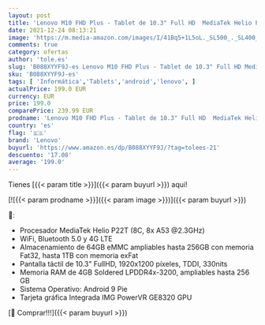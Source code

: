 ```yaml
---
layout: post
title: 'Lenovo M10 FHD Plus - Tablet de 10.3" Full HD  MediaTek Helio P22T  4 GB de RAM  64 GB ampliables hasta 256 GB  Android 9  4G LTE  WiFi y Bluetooth 5.0   Gris'
date: 2021-12-24 08:13:21
image: 'https://m.media-amazon.com/images/I/41Bq5+1L5oL._SL500_._SL400_.jpg'
comments: true
category: ofertas
author: 'tole.es'
slug: 'B088XYYF9J-es Lenovo M10 FHD Plus - Tablet de 10.3" Full HD MediaTek...'
sku: 'B088XYYF9J-es'
tags: [ 'Informática','Tablets','android','lenovo', ]
actualPrice: 199.0 EUR
currency: EUR
price: 199.0
comparePrice: 239.99 EUR
prodname: 'Lenovo M10 FHD Plus - Tablet de 10.3" Full HD  MediaTek Helio P22T  4 GB de RAM  64 GB ampliables hasta 256 GB  Android 9  4G LTE  WiFi y Bluetooth 5.0   Gris'
country: 'es'
flag: '🇪🇸'
brand: 'Lenovo'
buyurl: 'https://www.amazon.es/dp/B088XYYF9J/?tag=tolees-21'
descuento: '17.08'
average: '199.0'
---
```


Tienes [{{< param title >}}]({{< param buyurl >}}) aqui!

[![{{< param prodname >}}]({{< param image >}})]({{< param buyurl >}})

🔎:

- Procesador MediaTek Helio P22T (8C, 8x A53 @2.3GHz)
- WiFi, Bluetooth 5.0 y 4G LTE
- Almacenamiento de 64GB eMMC ampliables hasta 256GB con memoria Fat32, hasta 1TB con memoria exFat
- Pantalla táctil de 10.3" FullHD, 1920x1200 píxeles, TDDI, 330nits
- Memoria RAM de 4GB Soldered LPDDR4x-3200, ampliables hasta 256 GB
- Sistema Operativo: Android 9 Pie
- Tarjeta gráfica Integrada IMG PowerVR GE8320 GPU

[🛒 Comprar!!!]({{< param buyurl >}})
